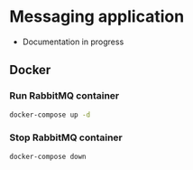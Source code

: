 # Messaging application

- Documentation in progress

## Docker

### Run RabbitMQ container

```sh
docker-compose up -d
```

### Stop RabbitMQ container

```sh
docker-compose down
```